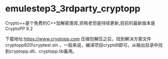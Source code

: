 # emulestep3_3rdparty_cryptopp
Crypto++是个免费的C++加解密类库,资格老但是持续更新,目前的最新版本是CryptoPP 8.2

下载地址:https://www.cryptopp.com 
压缩包解压之后，找到解决方案文件cryptopp820\cryptest.sln ，一般来说，编译项目cryptdll即可。从输出目录中找到cryptopp.dll、cryptopp.lib备用。

